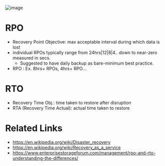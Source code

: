 ![image](https://user-images.githubusercontent.com/466385/210706966-7556fabe-33ad-4e40-9b5e-f3761e637e9c.png)

# RPO 
- Recovery Point Objective: max acceptable interval during which data is lost
- individual RPOs typically range from 24hrs|12|8|4.. down to near-zero measured in secs. 
  -  Suggested to have daily backup as bare-minimum best practice. 
- RPO : Ex. 8hrs+ RPOs, 4hrs+ RPO...

# RTO
- Recovery Time Obj.: time taken to restore after disruption
- RTA (Recovery Time Actual): actual time taken to restore


# Related Links
- https://en.wikipedia.org/wiki/Disaster_recovery
- https://en.wikipedia.org/wiki/Recovery_as_a_service
- https://www.enterprisestorageforum.com/management/rpo-and-rto-understanding-the-differences/
